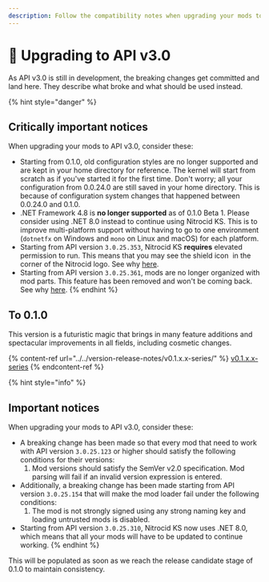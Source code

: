 ```yaml
---
description: Follow the compatibility notes when upgrading your mods to API v3.0
---
```


# 🔼 Upgrading to API v3.0

As API v3.0 is still in development, the breaking changes get committed and land here. They describe what broke and what should be used instead.

{% hint style="danger" %}
## Critically important notices

When upgrading your mods to API v3.0, consider these:

* Starting from 0.1.0, old configuration styles are no longer supported and are kept in your home directory for reference. The kernel will start from scratch as if you've started it for the first time. Don't worry; all your configuration from 0.0.24.0 are still saved in your home directory. This is because of configuration system changes that happened between 0.0.24.0 and 0.1.0.
* .NET Framework 4.8 is **no longer supported** as of 0.1.0 Beta 1. Please consider using .NET 8.0 instead to continue using Nitrocid KS. This is to improve multi-platform support without having to go to one environment (`dotnetfx` on Windows and `mono` on Linux and macOS) for each platform.
* Starting from API version `3.0.25.353`, Nitrocid KS **requires** elevated permission to run. This means that you may see the shield icon <img src="../../../.gitbook/assets/image.png" alt="" data-size="line"> in the corner of the Nitrocid logo. See why [here](from-0.1.0-beta-2-to-0.1.0-beta-3.md#specprobe-updated-to-1.2.0).
* Starting from API version `3.0.25.361`, mods are no longer organized with mod parts. This feature has been removed and won't be coming back. See why [here](from-0.1.0-beta-2-to-0.1.0-beta-3.md#removed-mod-parts).
{% endhint %}

## To 0.1.0

This version is a futuristic magic that brings in many feature additions and spectacular improvements in all fields, including cosmetic changes.

{% content-ref url="../../version-release-notes/v0.1.x.x-series/" %}
[v0.1.x.x-series](../../version-release-notes/v0.1.x.x-series/)
{% endcontent-ref %}

{% hint style="info" %}
## **Important notices**

When upgrading your mods to API v3.0, consider these:

* A breaking change has been made so that every mod that need to work with API version `3.0.25.123` or higher should satisfy the following conditions for their versions:
  1. Mod versions should satisfy the SemVer v2.0 specification. Mod parsing will fail if an invalid version expression is entered.
* Additionally, a breaking change has been made starting from API version `3.0.25.154` that will make the mod loader fail under the following conditions:
  1. The mod is not strongly signed using any strong naming key and loading untrusted mods is disabled.
* Starting from API version `3.0.25.310`, Nitrocid KS now uses .NET 8.0, which means that all your mods will have to be updated to continue working.
{% endhint %}

This will be populated as soon as we reach the release candidate stage of 0.1.0 to maintain consistency.
